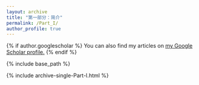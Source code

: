 ```yaml
---
layout: archive
title: "第一部分：简介"
permalink: /Part_I/
author_profile: true
---
```


{% if author.googlescholar %}
  You can also find my articles on <u><a href="{{author.googlescholar}}">my Google Scholar profile</a>.</u>
{% endif %}

{% include base_path %}


{% include archive-single-Part-I.html %}

